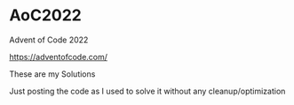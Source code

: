 # AoC2022
Advent of Code 2022

https://adventofcode.com/

These are my Solutions

Just posting the code as I used to solve it without any cleanup/optimization 
